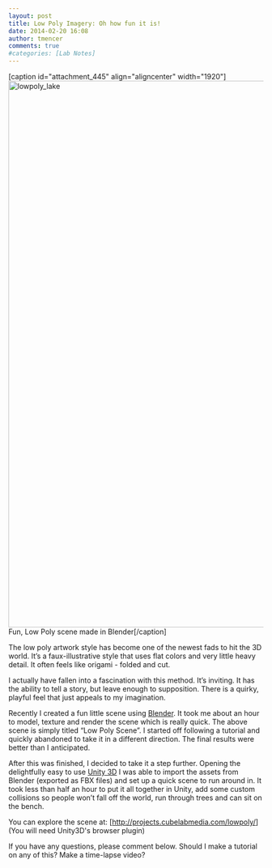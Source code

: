 ```yaml
---
layout: post
title: Low Poly Imagery: Oh how fun it is!
date: 2014-02-20 16:08
author: tmencer
comments: true
#categories: [Lab Notes]
---
```

[caption id="attachment_445" align="aligncenter" width="1920"]<a href="http://www.cubelabmedia.com/wp-content/uploads/2014/02/lowpoly_lake.jpg"><img class=" wp-image-445" title="Fun, Low Poly scene made in Blender" src="http://www.cubelabmedia.com/wp-content/uploads/2014/02/lowpoly_lake.jpg" alt="lowpoly_lake" width="1920" height="1080" /></a> Fun, Low Poly scene made in Blender[/caption]
<p dir="ltr">The low poly artwork style has become one of the newest fads to hit the 3D world. It’s a faux-illustrative style that uses flat colors and very little heavy detail. It often feels like origami - folded and cut.</p>
<p dir="ltr">I actually have fallen into a fascination with this method. It’s inviting. It has the ability to tell a story, but leave enough to supposition. There is a quirky, playful feel that just appeals to my imagination.</p>
<p dir="ltr">Recently I created a fun little scene using <a href="http://www.blender.org" target="_blank">Blender</a>. It took me about an hour to model, texture and render the scene which is really quick. The above scene is simply titled “Low Poly Scene”. I started off following a tutorial and quickly abandoned to take it in a different direction. The final results were better than I anticipated.</p>
<p dir="ltr">After this was finished, I decided to take it a step further. Opening the delightfully easy to use <a href="http://www.unity3d.com" target="_blank">Unity 3D</a> I was able to import the assets from Blender (exported as FBX files) and set up a quick scene to run around in. It took less than half an hour to put it all together in Unity, add some custom collisions so people won’t fall off the world, run through trees and can sit on the bench.</p>
<p dir="ltr">You can explore the scene at: [<a href="http://projects.cubelabmedia.com/lowpoly/" target="_blank">http://projects.cubelabmedia.com/lowpoly/</a>] (You will need Unity3D's browser plugin)</p>
<p dir="ltr">If you have any questions, please comment below. Should I make a tutorial on any of this? Make a time-lapse video?</p>
&nbsp;
